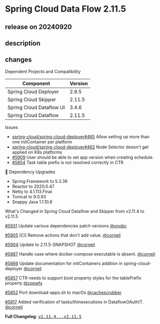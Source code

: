 # Spring Cloud Data Flow 2.11.5

## release on 20240920

## description

## changes

Dependent Projects and Compatibility

|        Component         | Version |
|--------------------------|---------|
| Spring Cloud Deployer    | 2.9.5   |
| Spring Cloud Skipper     | 2.11.5  |
| Spring Cloud Dataflow UI | 3.4.6   |
| Spring Cloud Dataflow    | 2.11.5  |

Issues

* <a class="issue-link js-issue-link" data-error-text="Failed to load title" data-id="2397805404" data-permission-text="Title is private" data-url="https://github.com/spring-cloud/spring-cloud-deployer/issues/465" data-hovercard-type="issue" data-hovercard-url="/spring-cloud/spring-cloud-deployer/issues/465/hovercard" href="https://github.com/spring-cloud/spring-cloud-deployer/issues/465">spring-cloud/spring-cloud-deployer#465</a> Allow setting up more than one initContainer per platform
* <a class="issue-link js-issue-link" data-error-text="Failed to load title" data-id="2392438896" data-permission-text="Title is private" data-url="https://github.com/spring-cloud/spring-cloud-deployer/issues/462" data-hovercard-type="issue" data-hovercard-url="/spring-cloud/spring-cloud-deployer/issues/462/hovercard" href="https://github.com/spring-cloud/spring-cloud-deployer/issues/462">spring-cloud/spring-cloud-deployer#462</a> Node Selector doesn't get applied on K8s platforms
* <a class="issue-link js-issue-link" data-error-text="Failed to load title" data-id="2489765058" data-permission-text="Title is private" data-url="https://github.com/spring-cloud/spring-cloud-dataflow/issues/5909" data-hovercard-type="issue" data-hovercard-url="/spring-cloud/spring-cloud-dataflow/issues/5909/hovercard" href="https://github.com/spring-cloud/spring-cloud-dataflow/issues/5909">#5909</a> User should be able to set app version when creating schedule.
* <a class="issue-link js-issue-link" data-error-text="Failed to load title" data-id="2377556324" data-permission-text="Title is private" data-url="https://github.com/spring-cloud/spring-cloud-dataflow/issues/5854" data-hovercard-type="issue" data-hovercard-url="/spring-cloud/spring-cloud-dataflow/issues/5854/hovercard" href="https://github.com/spring-cloud/spring-cloud-dataflow/issues/5854">#5854</a> Task table prefix is not resolved correctly in CTR

🔨 Dependency Upgrades

* Spring Framework to 5.3.39
* Reactor to 2020.0.47
* Netty to 4.1.113.Final
* Tomcat to 9.0.93
* Snappy Java 1.1.10.6

What's Changed in Spring Cloud Dataflow and Skipper from v2.11.4 to v2.11.5

<a class="issue-link js-issue-link" data-error-text="Failed to load title" data-id="2517320241" data-permission-text="Title is private" data-url="https://github.com/spring-cloud/spring-cloud-dataflow/issues/5931" data-hovercard-type="pull_request" data-hovercard-url="/spring-cloud/spring-cloud-dataflow/pull/5931/hovercard" href="https://github.com/spring-cloud/spring-cloud-dataflow/pull/5931">#5931</a> Update various dependencies patch versions <a class="user-mention notranslate" data-hovercard-type="user" data-hovercard-url="/users/onobc/hovercard" data-octo-click="hovercard-link-click" data-octo-dimensions="link_type:self" href="https://github.com/onobc">@onobc</a>

<a class="issue-link js-issue-link" data-error-text="Failed to load title" data-id="2482961914" data-permission-text="Title is private" data-url="https://github.com/spring-cloud/spring-cloud-dataflow/issues/5905" data-hovercard-type="pull_request" data-hovercard-url="/spring-cloud/spring-cloud-dataflow/pull/5905/hovercard" href="https://github.com/spring-cloud/spring-cloud-dataflow/pull/5905">#5905</a> [CI] Remove actions that don't add value. <a class="user-mention notranslate" data-hovercard-type="user" data-hovercard-url="/users/corneil/hovercard" data-octo-click="hovercard-link-click" data-octo-dimensions="link_type:self" href="https://github.com/corneil">@corneil</a>

<a class="issue-link js-issue-link" data-error-text="Failed to load title" data-id="2482960605" data-permission-text="Title is private" data-url="https://github.com/spring-cloud/spring-cloud-dataflow/issues/5904" data-hovercard-type="pull_request" data-hovercard-url="/spring-cloud/spring-cloud-dataflow/pull/5904/hovercard" href="https://github.com/spring-cloud/spring-cloud-dataflow/pull/5904">#5904</a> Update to 2.11.5-SNAPSHOT <a class="user-mention notranslate" data-hovercard-type="user" data-hovercard-url="/users/corneil/hovercard" data-octo-click="hovercard-link-click" data-octo-dimensions="link_type:self" href="https://github.com/corneil">@corneil</a>

<a class="issue-link js-issue-link" data-error-text="Failed to load title" data-id="2448647385" data-permission-text="Title is private" data-url="https://github.com/spring-cloud/spring-cloud-dataflow/issues/5887" data-hovercard-type="pull_request" data-hovercard-url="/spring-cloud/spring-cloud-dataflow/pull/5887/hovercard" href="https://github.com/spring-cloud/spring-cloud-dataflow/pull/5887">#5887</a> Handle case where docker-compose executable is absent. <a class="user-mention notranslate" data-hovercard-type="user" data-hovercard-url="/users/corneil/hovercard" data-octo-click="hovercard-link-click" data-octo-dimensions="link_type:self" href="https://github.com/corneil">@corneil</a>

<a class="issue-link js-issue-link" data-error-text="Failed to load title" data-id="2398368172" data-permission-text="Title is private" data-url="https://github.com/spring-cloud/spring-cloud-dataflow/issues/5866" data-hovercard-type="pull_request" data-hovercard-url="/spring-cloud/spring-cloud-dataflow/pull/5866/hovercard" href="https://github.com/spring-cloud/spring-cloud-dataflow/pull/5866">#5866</a> Update documentation for initContainers addition in spring-cloud-deployer <a class="user-mention notranslate" data-hovercard-type="user" data-hovercard-url="/users/corneil/hovercard" data-octo-click="hovercard-link-click" data-octo-dimensions="link_type:self" href="https://github.com/corneil">@corneil</a>

<a class="issue-link js-issue-link" data-error-text="Failed to load title" data-id="2387219124" data-permission-text="Title is private" data-url="https://github.com/spring-cloud/spring-cloud-dataflow/issues/5857" data-hovercard-type="pull_request" data-hovercard-url="/spring-cloud/spring-cloud-dataflow/pull/5857/hovercard" href="https://github.com/spring-cloud/spring-cloud-dataflow/pull/5857">#5857</a> CTR needs to support boot property styles for the tablePrefix property <a class="user-mention notranslate" data-hovercard-type="user" data-hovercard-url="/users/cppwfs/hovercard" data-octo-click="hovercard-link-click" data-octo-dimensions="link_type:self" href="https://github.com/cppwfs">@cppwfs</a>

<a class="issue-link js-issue-link" data-error-text="Failed to load title" data-id="2377313691" data-permission-text="Title is private" data-url="https://github.com/spring-cloud/spring-cloud-dataflow/issues/5852" data-hovercard-type="pull_request" data-hovercard-url="/spring-cloud/spring-cloud-dataflow/pull/5852/hovercard" href="https://github.com/spring-cloud/spring-cloud-dataflow/pull/5852">#5852</a> Port download-apps.sh to macOs <a class="user-mention notranslate" data-hovercard-type="user" data-hovercard-url="/users/cachescrubber/hovercard" data-octo-click="hovercard-link-click" data-octo-dimensions="link_type:self" href="https://github.com/cachescrubber">@cachescrubber</a>

<a class="issue-link js-issue-link" data-error-text="Failed to load title" data-id="2303106458" data-permission-text="Title is private" data-url="https://github.com/spring-cloud/spring-cloud-dataflow/issues/5817" data-hovercard-type="pull_request" data-hovercard-url="/spring-cloud/spring-cloud-dataflow/pull/5817/hovercard" href="https://github.com/spring-cloud/spring-cloud-dataflow/pull/5817">#5817</a> Added verification of tasks/thinexecutions in DataflowOAuthIT. <a class="user-mention notranslate" data-hovercard-type="user" data-hovercard-url="/users/corneil/hovercard" data-octo-click="hovercard-link-click" data-octo-dimensions="link_type:self" href="https://github.com/corneil">@corneil</a>

<strong>Full Changelog</strong>: <a class="commit-link" href="https://github.com/spring-cloud/spring-cloud-dataflow/compare/v2.11.4...v2.11.5"><tt>v2.11.4...v2.11.5</tt></a>

